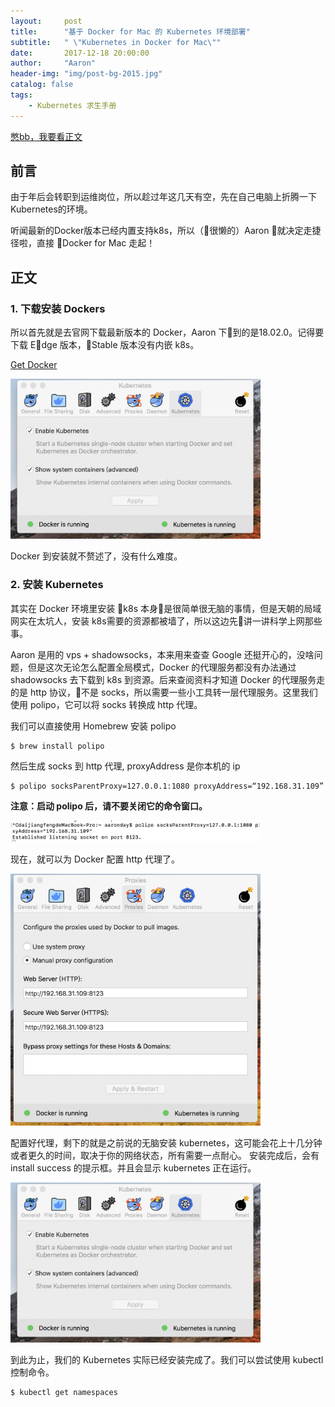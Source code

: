 ```yaml
---
layout:     post
title:      "基于 Docker for Mac 的 Kubernetes 环境部署"
subtitle:   " \"Kubernetes in Docker for Mac\""
date:       2017-12-18 20:00:00
author:     "Aaron"
header-img: "img/post-bg-2015.jpg"
catalog: false
tags:
    - Kubernetes 求生手册
---
```


[憋bb，我要看正文](#build)

## 前言

由于年后会转职到运维岗位，所以趁过年这几天有空，先在自己电脑上折腾一下Kubernetes的环境。

听闻最新的Docker版本已经内置支持k8s，所以（很懒的）Aaron 就决定走捷径啦，直接 Docker for Mac 走起！

<p id = "build"></p>

## 正文

### 1. 下载安装 Dockers

所以首先就是去官网下载最新版本的 Docker，Aaron 下到的是18.02.0。记得要下载 Edge 版本，Stable 版本没有内嵌 k8s。

[Get Docker](https://store.docker.com/editions/community/docker-ce-desktop-mac)

<img class="shadow" src="/img/in-post/dockerk8sinstall/k8s-running.png" width="400">

Docker 到安装就不赘述了，没有什么难度。

### 2. 安装 Kubernetes

其实在 Docker 环境里安装 k8s 本身是很简单很无脑的事情，但是天朝的局域网实在太坑人，安装 k8s需要的资源都被墙了，所以这边先讲一讲科学上网那些事。

Aaron 是用的 vps + shadowsocks，本来用来查查 Google 还挺开心的，没啥问题，但是这次无论怎么配置全局模式，Docker 的代理服务都没有办法通过 shadowsocks 去下载到 k8s 到资源。后来查阅资料才知道 Docker 的代理服务走的是 http 协议，不是 socks，所以需要一些小工具转一层代理服务。这里我们使用 polipo，它可以将 socks 转换成 http 代理。

我们可以直接使用 Homebrew 安装 polipo
```
$ brew install polipo
```

然后生成 socks 到 http 代理, proxyAddress 是你本机的 ip
```
$ polipo socksParentProxy=127.0.0.1:1080 proxyAddress=“192.168.31.109”
```

**注意：启动 polipo 后，请不要关闭它的命令窗口。**

<img class="shadow" src="/img/in-post/dockerk8sinstall/k8s-polipo.png" width="400">

现在，就可以为 Docker 配置 http 代理了。

<img class="shadow" src="/img/in-post/dockerk8sinstall/k8s-proxy.png" width="400">

配置好代理，剩下的就是之前说的无脑安装 kubernetes，这可能会花上十几分钟或者更久的时间，取决于你的网络状态，所有需要一点耐心。
安装完成后，会有 install success 的提示框。并且会显示 kubernetes 正在运行。

<img class="shadow" src="/img/in-post/dockerk8sinstall/k8s-running.png" width="400">


到此为止，我们的 Kubernetes 实际已经安装完成了。我们可以尝试使用 kubectl 控制命令。
```
$ kubectl get namespaces
```


